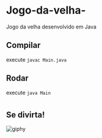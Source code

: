 # Jogo-da-velha-
Jogo da velha desenvolvido em Java


## Compilar
execute `javac Main.java`

## Rodar
execute `java Main`


#

<h2> Se divirta! </h2>

![giphy](https://user-images.githubusercontent.com/92994715/212668836-fffc4d34-3f48-4bc9-961e-f2ec83a3b6ce.gif)
